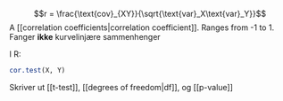 $$r = \frac{\text{cov}_{XY}}{\sqrt{\text{var}_X\text{var}_Y}}$$
A [[correlation coefficients|correlation coefficient]]. Ranges from -1 to 1.
Fanger **ikke** kurvelinjære sammenhenger

I R: 
```R
cor.test(X, Y)
```
Skriver ut [[t-test]], [[degrees of freedom|df]], og [[p-value]]
